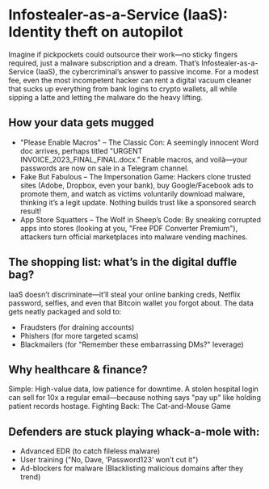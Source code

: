 # Infostealer-as-a-Service (IaaS): Identity theft on autopilot

Imagine if pickpockets could outsource their work—no sticky fingers required, just a malware subscription and a dream. That’s Infostealer-as-a-Service (IaaS), the cybercriminal’s answer to passive income. For a modest fee, even the most incompetent hacker can rent a digital vacuum cleaner that sucks up everything from bank logins to crypto wallets, all while sipping a latte and letting the malware do the heavy lifting.

## How your data gets mugged

* "Please Enable Macros" – The Classic Con: A seemingly innocent Word doc arrives, perhaps titled "URGENT INVOICE_2023_FINAL_FINAL.docx." Enable macros, and voilà—your passwords are now on sale in a Telegram channel.
* Fake But Fabulous – The Impersonation Game: Hackers clone trusted sites (Adobe, Dropbox, even your bank), buy Google/Facebook ads to promote them, and watch as victims voluntarily download malware, thinking it’s a legit update. Nothing builds trust like a sponsored search result!
* App Store Squatters – The Wolf in Sheep’s Code: By sneaking corrupted apps into stores (looking at you, "Free PDF Converter Premium"), attackers turn official marketplaces into malware vending machines.

## The shopping list: what’s in the digital duffle bag?

IaaS doesn’t discriminate—it’ll steal your online banking creds, Netflix password, selfies, and even that Bitcoin wallet you forgot about. The data gets neatly packaged and sold to:

* Fraudsters (for draining accounts)
* Phishers (for more targeted scams)
* Blackmailers (for "Remember these embarrassing DMs?" leverage)

## Why healthcare & finance?

Simple: High-value data, low patience for downtime. A stolen hospital login can sell for 10x a regular email—because nothing says "pay up" like holding patient records hostage.
Fighting Back: The Cat-and-Mouse Game

## Defenders are stuck playing whack-a-mole with:

* Advanced EDR (to catch fileless malware)
* User training ("No, Dave, ‘Password123’ won’t cut it")
* Ad-blockers for malware (Blacklisting malicious domains after they trend)

